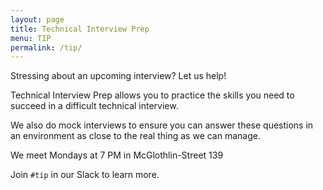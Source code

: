 ```yaml
---
layout: page
title: Technical Interview Prep
menu: TIP
permalink: /tip/
---
```


Stressing about an upcoming interview?
Let us help!

Technical Interview Prep allows you to practice the skills you need to succeed
in a difficult technical interview.

We also do mock interviews to ensure you can answer these questions in an
environment as close to the real thing as we can manage.

We meet Mondays at 7 PM in McGlothlin-Street 139

Join `#tip` in our Slack to learn more.
